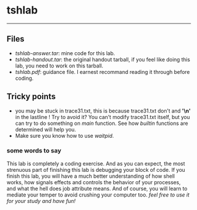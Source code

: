 # tshlab
---
## Files
* _tshlab-answer.tar_: mine code for this lab.
* _tshlab-handout.tar_: the original handout tarball, if you feel like doing this lab, you need to work on this tarball.
* _tshlab.pdf_: guidance file. I earnest recommand reading it through before coding.

## Tricky points
* you may be stuck in trace31.txt, this is because trace31.txt don't and __'\n'__ in the lastline !
  Try to avoid it? You can't modify trace31.txt itself, but you can try to do something on _main_ function. See how _builtin_ functions are determined will help you.
* Make sure you know how to use _waitpid_.

### some words to say
This lab is completely a coding exercise. And as you can expect, the most strenuous part of finishing this lab is debugging your block of code.
If you finish this lab, you will have a much better understanding of how shell works, how signals effects and controls the behavior of your processes, and what the hell does job attribute means. And of course, you will learn to mediate your temper to avoid crushing your computer too.
_feel free to use it for your study and have fun!_
